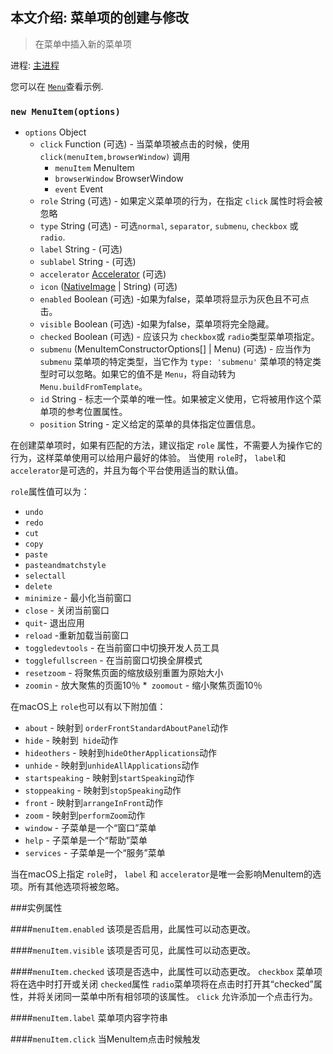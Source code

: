 ## 本文介绍: 菜单项的创建与修改

> 在菜单中插入新的菜单项

进程: [主进程](../glossary.md#main-process)    

您可以在 [`Menu`](menu.md)查看示例.  

### `new MenuItem(options)`

* `options` Object
  * `click` Function (可选) - 当菜单项被点击的时候，使用 `click(menuItem,browserWindow)` 调用
     * `menuItem` MenuItem
     * `browserWindow` BrowserWindow
     * `event` Event
  * `role` String (可选) - 如果定义菜单项的行为，在指定 `click` 属性时将会被忽略
  * `type` String (可选) - 可选`normal`, `separator`, `submenu`, `checkbox` 或 `radio`.
  * `label` String - (可选)
  * `sublabel` String - (可选)
  * `accelerator` [Accelerator](accelerator.md) (可选)
  * `icon` ([NativeImage](native-image.md) | String) (可选)
  * `enabled` Boolean (可选) -如果为false，菜单项将显示为灰色且不可点击。
  * `visible` Boolean (可选) -如果为false，菜单项将完全隐藏。
  * `checked` Boolean (可选) - 应该只为 `checkbox`或 `radio`类型菜单项指定。
  * `submenu` (MenuItemConstructorOptions[] | Menu) (可选) - 应当作为 `submenu` 菜单项的特定类型，当它作为 `type: 'submenu'` 菜单项的特定类型时可以忽略。如果它的值不是 `Menu`，将自动转为 `Menu.buildFromTemplate`。
  * `id` String - 标志一个菜单的唯一性。如果被定义使用，它将被用作这个菜单项的参考位置属性。
  * `position` String - 定义给定的菜单的具体指定位置信息。

在创建菜单项时，如果有匹配的方法，建议指定 `role` 属性，不需要人为操作它的行为，这样菜单使用可以给用户最好的体验。
当使用 `role`时， `label`和 `accelerator`是可选的，并且为每个平台使用适当的默认值。

 `role`属性值可以为：

* `undo`
* `redo`
* `cut`
* `copy`
* `paste`
* `pasteandmatchstyle`
* `selectall`
* `delete`
* `minimize` -  最小化当前窗口
* `close` - 关闭当前窗口
* `quit`- 退出应用
* `reload` -重新加载当前窗口
* `toggledevtools`  - 在当前窗口中切换开发人员工具
* `togglefullscreen`  - 在当前窗口切换全屏模式
* `resetzoom`  - 将聚焦页面的缩放级别重置为原始大小
* `zoomin`  - 放大聚焦的页面10％
*` zoomout`  - 缩小聚焦页面10％

在macOS上 `role`也可以有以下附加值：

* `about`  - 映射到 `orderFrontStandardAboutPanel`动作
* `hide`  - 映射到` hide`动作
* `hideothers`  - 映射到`hideOtherApplications`动作
* `unhide`  - 映射到`unhideAllApplications`动作
* `startspeaking`  - 映射到`startSpeaking`动作
* `stoppeaking`  - 映射到`stopSpeaking`动作
* `front`  - 映射到`arrangeInFront`动作
* `zoom`  - 映射到`performZoom`动作
* `window`  - 子菜单是一个“窗口”菜单
* `help`  - 子菜单是一个“帮助”菜单
* `services`  - 子菜单是一个“服务”菜单

当在macOS上指定 `role`时， `label` 和 `accelerator`是唯一会影响MenuItem的选项。所有其他选项将被忽略。

###实例属性

####`menuItem.enabled`
该项是否启用，此属性可以动态更改。

####`menuItem.visible`
该项是否可见，此属性可以动态更改。

####`menuItem.checked`
该项是否选中，此属性可以动态更改。
 `checkbox` 菜单项将在选中时打开或关闭 `checked`属性
 `radio`菜单项将在点击时打开其“checked”属性，并将关闭同一菜单中所有相邻项的该属性。
 `click` 允许添加一个点击行为。

####`menuItem.label`
菜单项内容字符串

####`menuItem.click`
当MenuItem点击时候触发